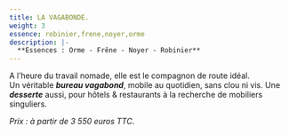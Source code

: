 ```yaml
---
title: LA VAGABONDE.
weight: 3
essence: robinier,frene,noyer,orme
description: |-
  **Essences : Orme - Frêne - Noyer - Robinier**
---
```


A l’heure du travail nomade, elle est le compagnon de route idéal.
<br/> Un véritable ***bureau vagabond***, mobile au quotidien, sans clou ni vis. 
Une ***desserte*** aussi, pour hôtels & restaurants à la recherche de mobiliers singuliers.

*Prix : à partir de 3 550 euros TTC*.

